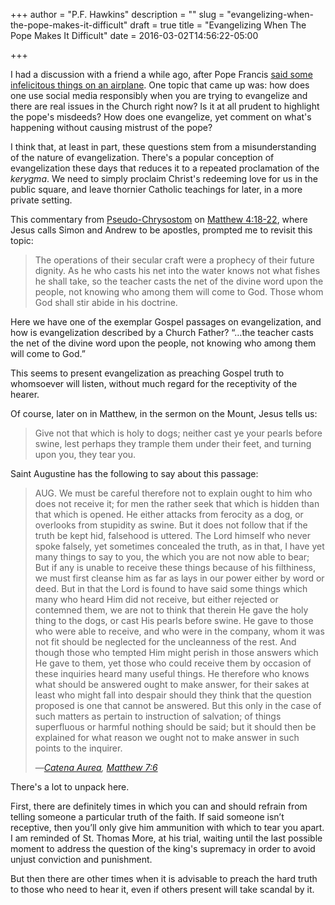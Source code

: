 +++
author = "P.F. Hawkins"
description = ""
slug = "evangelizing-when-the-pope-makes-it-difficult"
draft = true
title = "Evangelizing When The Pope Makes It Difficult"
date = 2016-03-02T14:56:22-05:00

+++


I had a discussion with a friend a while ago, after Pope Francis [said some infelicitous things on an airplane](https://theoldevangelization.com/yes-the-pope-said-something-scandalous/). One topic that came up was: how does one use social media responsibly when you are trying to evangelize and there are real issues in the Church right now? Is it at all prudent to highlight the pope's misdeeds? How does one evangelize, yet comment on what's happening without causing mistrust of the pope?

I think that, at least in part, these questions stem from a misunderstanding of the nature of evangelization. There's a popular conception of evangelization these days that reduces it to a repeated proclamation of the *kerygma*. We need to simply proclaim Christ's redeeming love for us in the public square, and leave thornier Catholic teachings for later, in a more private setting. 

This commentary from [Pseudo-Chrysostom](http://www.catecheticsonline.com/CatenaAurea-Matthew4.php) on [Matthew 4:18-22](http://drbo.org/x/d?b=drb&bk=47&ch=4&l=18#x), where Jesus calls Simon and Andrew to be apostles, prompted me to revisit this topic:

> The operations of their secular craft were a prophecy of their future dignity. As he who casts his net into the water knows not what fishes he shall take, so the teacher casts the net of the divine word upon the people, not knowing who among them will come to God. Those whom God shall stir abide in his doctrine.

Here we have one of the exemplar Gospel passages on evangelization, and how is evangelization described by a Church Father? “…the teacher casts the net of the divine word upon the people, not knowing who among them will come to God.” 

This seems to present evangelization as preaching Gospel truth to whomsoever will listen, without much regard for the receptivity of the hearer.

Of course, later on in Matthew, in the sermon on the Mount, Jesus tells us:

> Give not that which is holy to dogs; neither cast ye your pearls before swine, lest perhaps they trample them under their feet, and turning upon you, they tear you.

Saint Augustine has the following to say about this passage:

> AUG. We must be careful therefore not to explain ought to him who does not receive it; for men the rather seek that which is hidden than that which is opened. He either attacks from ferocity as a dog, or overlooks from stupidity as swine. But it does not follow that if the truth be kept hid, falsehood is uttered. The Lord himself who never spoke falsely, yet sometimes concealed the truth, as in that, I have yet many things to say to you, the which you are not now able to bear; But if any is unable to receive these things because of his filthiness, we must first cleanse him as far as lays in our power either by word or deed. But in that the Lord is found to have said some things which many who heard Him did not receive, but either rejected or contemned them, we are not to think that therein He gave the holy thing to the dogs, or cast His pearls before swine. He gave to those who were able to receive, and who were in the company, whom it was not fit should be neglected for the uncleanness of the rest. And though those who tempted Him might perish in those answers which He gave to them, yet those who could receive them by occasion of these inquiries heard many useful things. He therefore who knows what should be answered ought to make answer, for their sakes at least who might fall into despair should they think that the question proposed is one that cannot be answered. But this only in the case of such matters as pertain to instruction of salvation; of things superfluous or harmful nothing should be said; but it should then be explained for what reason we ought not to make answer in such points to the inquirer.
>
> —*[Catena Aurea](http://www.catecheticsonline.com/CatenaAurea-Matthew7.php), [Matthew 7:6](http://drbo.org/x/d?b=drb&bk=47&ch=7&l=6#x)*

There's a lot to unpack here.

First, there are definitely times in which you can and should refrain from telling someone a particular truth of the faith. If said someone isn’t receptive, then you’ll only give him ammunition with which to tear you apart. I am reminded of St. Thomas More, at his trial, waiting until the last possible moment to address the question of the king's supremacy in order to avoid unjust conviction and punishment. 

But then there are other times when it is advisable to preach the hard truth to those who need to hear it, even if others present will take scandal by it. 